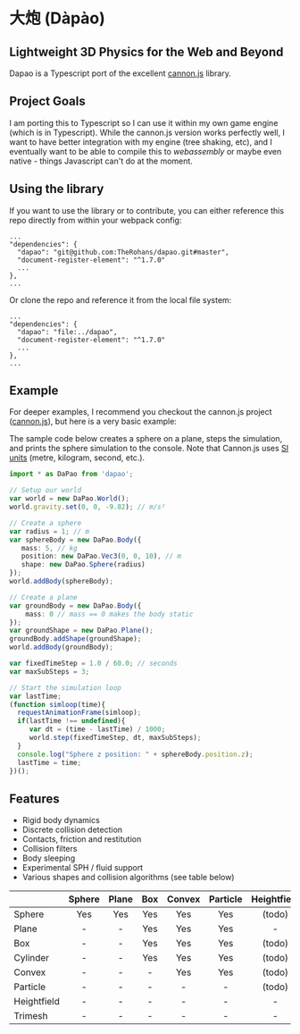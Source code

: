 # 大炮 (Dàpào)

## Lightweight 3D Physics for the Web and Beyond

Dapao is a Typescript port of the excellent [cannon.js](https://github.com/schteppe/cannon.js) library.

## Project Goals

I am porting this to Typescript so I can use it within my own game engine (which is in Typescript). While the cannon.js version works perfectly well, I want to have better integration with my engine (tree shaking, etc), and I eventually want to be able to compile this to _webassembly_ or maybe even native - things Javascript can't do at the moment.

## Using the library

If you want to use the library or to contribute, you can either reference this repo directly from within your webpack config:

    ...
    "dependencies": {
      "dapao": "git@github.com:TheRohans/dapao.git#master",
      "document-register-element": "^1.7.0"
      ...
    },
    ...

Or clone the repo and reference it from the local file system:

    ...
    "dependencies": {
      "dapao": "file:../dapao",
      "document-register-element": "^1.7.0"
      ...
    },
    ...

## Example

For deeper examples, I recommend you checkout the cannon.js project ([cannon.js](https://github.com/schteppe/cannon.js)), but here is a very basic example:

The sample code below creates a sphere on a plane, steps the simulation, and prints the sphere simulation to the console. Note that Cannon.js uses [SI units](http://en.wikipedia.org/wiki/International_System_of_Units) (metre, kilogram, second, etc.).

```typescript
import * as DaPao from 'dapao';

// Setup our world
var world = new DaPao.World();
world.gravity.set(0, 0, -9.82); // m/s²

// Create a sphere
var radius = 1; // m
var sphereBody = new DaPao.Body({
   mass: 5, // kg
   position: new DaPao.Vec3(0, 0, 10), // m
   shape: new DaPao.Sphere(radius)
});
world.addBody(sphereBody);

// Create a plane
var groundBody = new DaPao.Body({
    mass: 0 // mass == 0 makes the body static
});
var groundShape = new DaPao.Plane();
groundBody.addShape(groundShape);
world.addBody(groundBody);

var fixedTimeStep = 1.0 / 60.0; // seconds
var maxSubSteps = 3;

// Start the simulation loop
var lastTime;
(function simloop(time){
  requestAnimationFrame(simloop);
  if(lastTime !== undefined){
     var dt = (time - lastTime) / 1000;
     world.step(fixedTimeStep, dt, maxSubSteps);
  }
  console.log("Sphere z position: " + sphereBody.position.z);
  lastTime = time;
})();
```

## Features

* Rigid body dynamics
* Discrete collision detection
* Contacts, friction and restitution
* Collision filters
* Body sleeping
* Experimental SPH / fluid support
* Various shapes and collision algorithms (see table below)

|             | Sphere | Plane | Box | Convex | Particle | Heightfield | Trimesh |
| :-----------|:------:|:-----:|:---:|:------:|:--------:|:-----------:|:-------:|
| Sphere      | Yes    | Yes   | Yes | Yes    | Yes      | (todo)      | (todo)  |
| Plane       | -      | -     | Yes | Yes    | Yes      | -           | (todo)  |
| Box         | -      | -     | Yes | Yes    | Yes      | (todo)      | (todo)  |
| Cylinder    | -      | -     | Yes | Yes    | Yes      | (todo)      | (todo)  |
| Convex      | -      | -     | -   | Yes    | Yes      | (todo)      | (todo)  |
| Particle    | -      | -     | -   | -      | -        | (todo)      | (todo)  |
| Heightfield | -      | -     | -   | -      | -        | -           | (todo)  |
| Trimesh     | -      | -     | -   | -      | -        | -           | -       |
